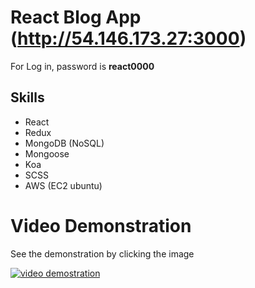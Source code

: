# React Blog App (http://54.146.173.27:3000)
For Log in, password is **react0000**

## Skills
* React
* Redux
* MongoDB (NoSQL)
* Mongoose
* Koa
* SCSS
* AWS (EC2 ubuntu)

# Video Demonstration
See the demonstration by clicking the image

[![video demostration](https://img.youtube.com/vi/CjBA5pO6w-E/0.jpg)](https://youtu.be/CjBA5pO6w-E)
